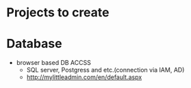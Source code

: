 # Projects to create

# Database

- browser based DB ACCSS
  * SQL server, Postgress and etc.(connection via IAM, AD)
  * http://mylittleadmin.com/en/default.aspx
